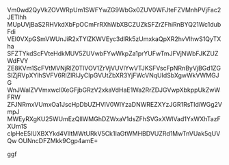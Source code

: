 Vm0wd2QyVkZOVWRpUm1SWFYwZG9WbGx0ZUV0WFJteFZVMnhPVjFac2JETlhh
MUpUVjBaS2RHVkdXbFpOCmFrRXhWbXBCZUZkSFZrZFhiRnBYQ21Wc1dubFdi
VEI0VXpGSmVWUnJiR2xTYlZKWVEyc3dlRk5zUmxkaQpXR2hvVlhwS1QyTXha
SFZTYkdScFVteHdkMUV5ZUVwbFYwWkpZa1prYUFwTmJFVjNWbFJKZUZWdFVY
ZE8KVm1ScFVtMVNjRlZ0TlVOV1ZrVjVUVlYwVTJKSFVscFpNRnByVjBGd1ZG
SlZjRVpXYlhSVFV6RlZlRlJyClpGVUtZbXR3YjFWcVNqUldSbXgwWkVWMGJG
WnJWalZVVmxwcllXeGFjbGRzV2xkaVdHaE1Wa2RrZDJGVwpXbkppUkZwWFRW
ZFJNRmxVUmxOa1JscHpDbUZHVlV0WlYzaDNWREZXYzJGR1RsTldiWGg2VmpJ
MWEyRXgKU25WUmEzQllWMGhDZWxaV1dsZFhSVGxXWlVad1YxWXhTazFXUm1S
clpHeE5lUXBXYkd4VlltMWtURkV5Ck1IaGtWMHBDVUZRd1MwTnVUak5qUVQw
OUNncDFZMkk9Cgp4amE=

ggf